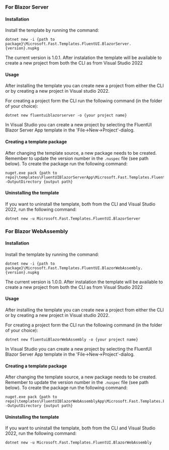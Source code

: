 ### For Blazor Server

#### Installation
Install the template by running the command:
```
dotnet new -i {path to package}\Microsoft.Fast.Templates.FluentUI.BlazorServer.{version}.nupkg
```
The current version is 1.0.1. After instalation the template will be available to create a new project from both the CLI as from Visual Studio 2022

#### Usage
After installing the template you can create new a project from either the CLI or by creating a new project in Visual studio 2022. 

For creating a project form the CLI run the following command (in the folder of your choice):
```
dotnet new fluentuiblazorserver -o {your project name}
``` 
In Visual Studio you can create a new project by selecting the FluentUI Blazor Server App template in the 'File->New->Project'-dialog.

#### Creating a template package
After changing the template source, a new package needs to be created. Remember to update the version number in the `.nuspec` file (see path below). To create the package run the following command:
```
nuget.exe pack {path to repo}\templates\FluentUIBlazorServerApp\Microsoft.Fast.Templates.FluentUI.BlazorServer.nuspec -OutputDirectory {output path}
```

#### Uninstalling the template
If you want to uninstall the template, both from the CLI and Visual Studio 2022,  run the following command:
```
dotnet new -u Microsoft.Fast.Templates.FluentUI.BlazorServer
```

### For Blazor WebAssembly

#### Installation
Install the template by running the command:
```
dotnet new -i {path to package}\Microsoft.Fast.Templates.FluentUI.BlazorWebAssembly.{version}.nupkg
```
The current version is 1.0.0. After instalation the template will be available to create a new project from both the CLI as from Visual Studio 2022

#### Usage
After installing the template you can create new a project from either the CLI or by creating a new project in Visual studio 2022. 

For creating a project form the CLI run the following command (in the folder of your choice):
```
dotnet new fluentuiBlazorWebAssembly -o {your project name}
``` 
In Visual Studio you can create a new project by selecting the FluentUI Blazor Server App template in the 'File->New->Project'-dialog.

#### Creating a template package
After changing the template source, a new package needs to be created. Remember to update the version number in the `.nuspec` file (see path below). To create the package run the following command:
```
nuget.exe pack {path to repo}\templates\FluentUIBlazorWebAssemblyApp\Microsoft.Fast.Templates.FluentUI.BlazorWebAssembly.nuspec -OutputDirectory {output path}
```

#### Uninstalling the template
If you want to uninstall the template, both from the CLI and Visual Studio 2022,  run the following command:
```
dotnet new -u Microsoft.Fast.Templates.FluentUI.BlazorWebAssembly
```